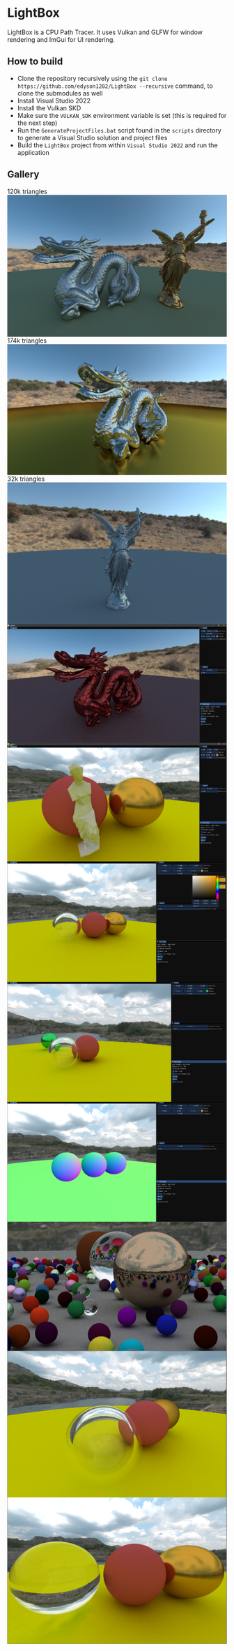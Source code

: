 # LightBox
LightBox is a CPU Path Tracer. It uses Vulkan and GLFW for window rendering and ImGui for UI rendering.

## How to build

- Clone the repository recursively using the `git clone https://github.com/edyson1202/LightBox --recursive` command, to clone the submodules as well
- Install Visual Studio 2022
- Install the Vulkan SKD
- Make sure the `VULKAN_SDK` environment variable is set (this is required for the next step)
- Run the `GenerateProjectFiles.bat` script found in the `scripts` directory to generate a Visual Studio solution and project files
- Build the `LightBox` project from within `Visual Studio 2022` and run the application

## Gallery

120k triangles
<img align="center" src="https://github.com/edyson1202/LightBox/blob/main/renders/Screenshot_12.png">
174k triangles
<img align="center" src="https://github.com/edyson1202/LightBox/blob/main/renders/Screenshot_10.png">
32k triangles
<img align="center" src="https://github.com/edyson1202/LightBox/blob/main/renders/Screenshot_11.png">
<img align="center" src="https://github.com/edyson1202/LightBox/blob/main/renders/Screenshot_9.png">
<img align="center" src="https://github.com/edyson1202/LightBox/blob/main/renders/Screenshot_6.png">
<img align="center" src="https://github.com/edyson1202/LightBox/blob/main/renders/Screenshot_3.png">
<img align="center" src="https://github.com/edyson1202/LightBox/blob/main/renders/Screenshot_5.png">
<img align="center" src="https://github.com/edyson1202/LightBox/blob/main/renders/Screenshot_2.png">
<img align="center" src="https://github.com/edyson1202/LightBox/blob/main/renders/5.png">
<img align="center" src="https://github.com/edyson1202/LightBox/blob/main/renders/6.png">
<img align="center" src="https://github.com/edyson1202/LightBox/blob/main/renders/7.png">

